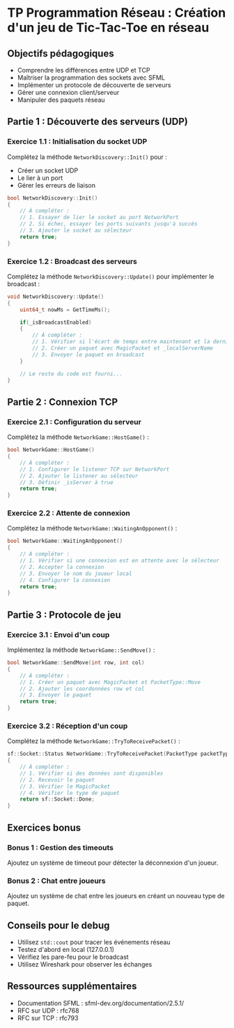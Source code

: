 # TP Programmation Réseau : Création d'un jeu de Tic-Tac-Toe en réseau

## Objectifs pédagogiques
- Comprendre les différences entre UDP et TCP
- Maîtriser la programmation des sockets avec SFML
- Implémenter un protocole de découverte de serveurs
- Gérer une connexion client/serveur
- Manipuler des paquets réseau

## Partie 1 : Découverte des serveurs (UDP)

### Exercice 1.1 : Initialisation du socket UDP
Complétez la méthode `NetworkDiscovery::Init()` pour :
- Créer un socket UDP
- Le lier à un port
- Gérer les erreurs de liaison

```cpp
bool NetworkDiscovery::Init()
{
    // À compléter :
    // 1. Essayer de lier le socket au port NetworkPort
    // 2. Si échec, essayer les ports suivants jusqu'à succès
    // 3. Ajouter le socket au sélecteur
    return true;
}
```

### Exercice 1.2 : Broadcast des serveurs
Complétez la méthode `NetworkDiscovery::Update()` pour implémenter le broadcast :

```cpp
void NetworkDiscovery::Update()
{
    uint64_t nowMs = GetTimeMs();

    if(_isBroadcastEnabled)
    {
        // À compléter :
        // 1. Vérifier si l'écart de temps entre maintenant et la dernière déclaration de temps est supérieure ou égale à DeclareGameServerDelayMs
        // 2. Créer un paquet avec MagicPacket et _localServerName
        // 3. Envoyer le paquet en broadcast
    }

    // Le reste du code est fourni...
}
```

## Partie 2 : Connexion TCP

### Exercice 2.1 : Configuration du serveur
Complétez la méthode `NetworkGame::HostGame()` :

```cpp
bool NetworkGame::HostGame()
{
    // À compléter :
    // 1. Configurer le listener TCP sur NetworkPort
    // 2. Ajouter le listener au sélecteur
    // 3. Définir _isServer à true
    return true;
}
```

### Exercice 2.2 : Attente de connexion
Complétez la méthode `NetworkGame::WaitingAnOpponent()` :

```cpp
bool NetworkGame::WaitingAnOpponent()
{
    // À compléter :
    // 1. Vérifier si une connexion est en attente avec le sélecteur
    // 2. Accepter la connexion
    // 3. Envoyer le nom du joueur local
    // 4. Configurer la connexion
    return true;
}
```

## Partie 3 : Protocole de jeu

### Exercice 3.1 : Envoi d'un coup
Implémentez la méthode `NetworkGame::SendMove()` :

```cpp
bool NetworkGame::SendMove(int row, int col)
{
    // À compléter :
    // 1. Créer un paquet avec MagicPacket et PacketType::Move
    // 2. Ajouter les coordonnées row et col
    // 3. Envoyer le paquet
    return true;
}
```

### Exercice 3.2 : Réception d'un coup
Complétez la méthode `NetworkGame::TryToReceivePacket()` :

```cpp
sf::Socket::Status NetworkGame::TryToReceivePacket(PacketType packetTypeExpect)
{
    // À compléter :
    // 1. Vérifier si des données sont disponibles
    // 2. Recevoir le paquet
    // 3. Vérifier le MagicPacket
    // 4. Vérifier le type de paquet
    return sf::Socket::Done;
}
```

## Exercices bonus

### Bonus 1 : Gestion des timeouts
Ajoutez un système de timeout pour détecter la déconnexion d'un joueur.

### Bonus 2 : Chat entre joueurs
Ajoutez un système de chat entre les joueurs en créant un nouveau type de paquet.

## Conseils pour le debug

- Utilisez `std::cout` pour tracer les événements réseau
- Testez d'abord en local (127.0.0.1)
- Vérifiez les pare-feu pour le broadcast
- Utilisez Wireshark pour observer les échanges

## Ressources supplémentaires
- Documentation SFML : sfml-dev.org/documentation/2.5.1/
- RFC sur UDP : rfc768
- RFC sur TCP : rfc793
